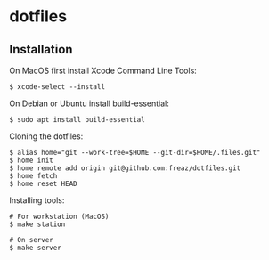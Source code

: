 # dotfiles

## Installation

On MacOS first install Xcode Command Line Tools:

```shell
$ xcode-select --install
```

On Debian or Ubuntu install build-essential:
```shell
$ sudo apt install build-essential
```

Cloning the dotfiles:

```shell
$ alias home="git --work-tree=$HOME --git-dir=$HOME/.files.git"
$ home init
$ home remote add origin git@github.com:freaz/dotfiles.git
$ home fetch
$ home reset HEAD
```

Installing tools:

```shell
# For workstation (MacOS)
$ make station

# On server
$ make server
```

